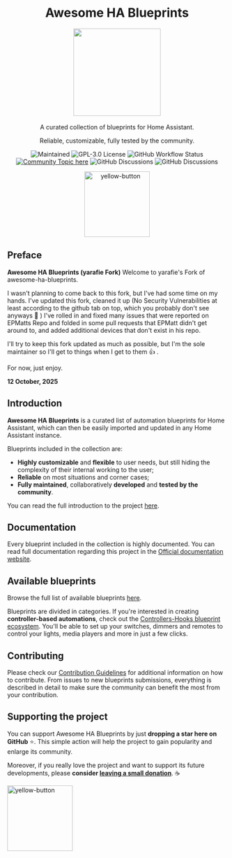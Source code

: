 <div align="center">

# Awesome HA Blueprints

<a href="https://yarafie.github.io/awesome-ha-blueprints/">
<img width=200 src="../awesome-ha-blueprints-logo.png"/>
</a>
<br/>
<br/>
A curated collection of blueprints for Home Assistant.

Reliable, customizable, fully tested by the community.

![Maintained](https://img.shields.io/badge/maintained-yes-brightgreen) ![GPL-3.0 License](https://img.shields.io/github/license/yarafie/awesome-ha-blueprints) ![GitHub Workflow Status](https://img.shields.io/github/workflow/status/yarafie/awesome-ha-blueprints/Continuous%20Integration?label=checks%20and%20build) [![Community Topic here](https://img.shields.io/badge/home%20assistant%20forums-topic-blue)](https://community.home-assistant.io/t/awesome-ha-blueprints-a-curated-list-of-blueprints-easily-create-controller-based-automations-remotes-switches-for-controlling-lights-media-players-and-more/256687)
![GitHub Discussions](https://img.shields.io/github/discussions/yarafie/awesome-ha-blueprints)
![GitHub Discussions](https://img.shields.io/github/discussions/EPMatt/awesome-ha-blueprints)

<a href="https://www.buymeacoffee.com/yarafiet"><img width="150" alt="yellow-button" src="https://user-images.githubusercontent.com/30753195/133942263-5fef0166-4ab5-4529-b931-37b5d14f02bf.png"></a>

</div>

## Preface

**Awesome HA Blueprints (yarafie Fork)** Welcome to yarafie's Fork of awesome-ha-blueprints.

I wasn't planning to come back to this fork, but I've had some time on my hands.
I've updated this fork, cleaned it up (No Security Vulnerabilities at least according to the github tab on top, which you probably don't see anyways :100: )
I've rolled in and fixed many issues that were reported on EPMatts Repo and folded in some pull requests that EPMatt didn't get around to, and added additional devices that don't exist in his repo.

I'll try to keep this fork updated as much as possible, but I'm the sole maintainer so I'll get to things when I get to them :+1: .

For now, just enjoy.

**12 October, 2025**

## Introduction

**Awesome HA Blueprints** is a curated list of automation blueprints for Home Assistant, which can then be easily imported and updated in any Home Assistant instance.

Blueprints included in the collection are:

- **Highly customizable** and **flexible** to user needs, but still hiding the complexity of their internal working to the user;
- **Reliable** on most situations and corner cases;
- **Fully maintained**, collaboratively **developed** and **tested by the community**.

You can read the full introduction to the project [here](https://yarafie.github.io/awesome-ha-blueprints/docs/introduction).

## Documentation

Every blueprint included in the collection is highly documented. You can read full documentation regarding this project in the [Official documentation website](https://yarafie.github.io/awesome-ha-blueprints/).

## Available blueprints

Browse the full list of available blueprints [here](https://yarafie.github.io/awesome-ha-blueprints/docs/blueprints/).

Blueprints are divided in categories. If you're interested in creating **controller-based automations**, check out the [Controllers-Hooks blueprint ecosystem](https://yarafie.github.io/awesome-ha-blueprints/docs/controllers-hooks-ecosystem). You'll be able to set up your switches, dimmers and remotes to control your lights, media players and more in just a few clicks.

## Contributing

Please check our [Contribution Guidelines](https://github.com/yarafie/awesome-ha-blueprints/blob/main/CONTRIBUTING.md) for additional information on how to contribute. From issues to new blueprints submissions, everything is described in detail to make sure the community can benefit the most from your contribution.

## Supporting the project

You can support Awesome HA Blueprints by just **dropping a star here on GitHub** :star:. This simple action will help the project to gain popularity and enlarge its community.

Moreover, if you really love the project and want to support its future developments, please **consider [leaving a small donation](https://www.buymeacoffee.com/yarafiet)**. ☕

<a href="https://www.buymeacoffee.com/yarafiet"><img width="150" alt="yellow-button" src="https://user-images.githubusercontent.com/30753195/133942263-5fef0166-4ab5-4529-b931-37b5d14f02bf.png"></a>
